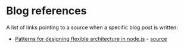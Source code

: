 # Blog references
A list of links pointing to a source when a specific blog post is written:
- [Patterns for designing flexible architecture in node.js](https://medium.com/@domagojk/patterns-for-designing-flexible-architecture-in-node-js-cqrs-es-onion-7eb10bbefe17) - [source](https://github.com/domagojk/beenion/tree/blog-patterns)
